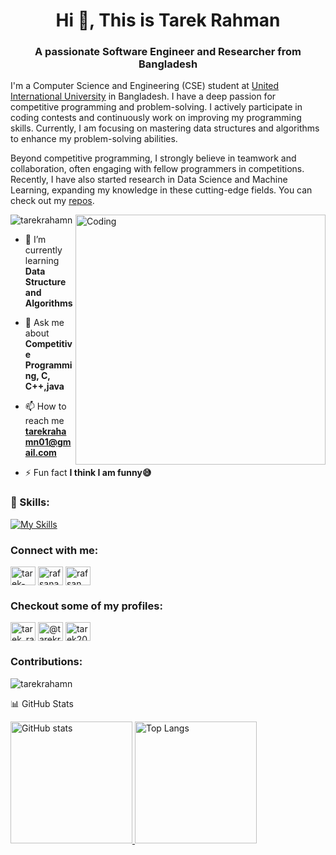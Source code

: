 

<h1 align="center">Hi 👋, This is Tarek Rahman</h1>
<h3 align="center">A passionate Software Engineer and Researcher from Bangladesh</h3>
I'm a Computer Science and Engineering (CSE) student at  <a href="https://www.uiu.ac.bd/">United International University</a> in Bangladesh.
I have a deep passion for competitive programming and problem-solving. I actively participate in coding contests and continuously work on improving my programming skills. Currently, I am focusing on mastering data structures and algorithms to enhance my problem-solving abilities.

Beyond competitive programming, I strongly believe in teamwork and collaboration, often engaging with fellow programmers in competitions. Recently, I have also started research in Data Science and Machine Learning, expanding my knowledge in these cutting-edge fields.
You can check out my <a href="https://github.com/tarekrahamn?tab=repositories">repos</a>. 



<img align="right" alt="Coding" width="400" src=https://cdn.dribbble.com/users/1162077/screenshots/3848914/programmer.gif>

<p align="left"> <img src="https://komarev.com/ghpvc/?username=tarekrahamn&label=Profile%20views&color=0e75b6&style=flat" alt="tarekrahamn" /> </p>

- 🌱 I’m currently learning **Data Structure and Algorithms**

- 💬 Ask me about **Competitive Programming, C, C++,java**

- 📫 How to reach me **tarekrahamn01@gmail.com**

- ⚡ Fun fact **I think I am funny😅**


 
 ### 🌱 Skills:
[![My Skills](https://skillicons.dev/icons?i=js,materialui,tailwind,cpp,c,java,py,php,wordpress,jquery,html,css,kotlin,mysql,&perline=8)](https://skillicons.dev)

<h3 align="left">Connect with me:</h3>
<p align="left">
<a href="https://linkedin.com/in/tarek-rahman00" target="blank"><img align="center" src="https://raw.githubusercontent.com/rahuldkjain/github-profile-readme-generator/master/src/images/icons/Social/linked-in-alt.svg" alt="tarek-rahman00" height="30" width="40" /></a>
<a href="https://fb.com/rafsanahamed.tarek.1" target="blank"><img align="center" src="https://raw.githubusercontent.com/rahuldkjain/github-profile-readme-generator/master/src/images/icons/Social/facebook.svg" alt="rafsanahamed.tarek.1" height="30" width="40" /></a>
<a href="https://instagram.com/rafsan_ahmed_tarek1" target="blank"><img align="center" src="https://raw.githubusercontent.com/rahuldkjain/github-profile-readme-generator/master/src/images/icons/Social/instagram.svg" alt="rafsan_ahmed_tarek1" height="30" width="40" /></a>


<br>

<h3 align="left">Checkout some of my profiles:</h3>
<a href="https://www.codechef.com/users/tarek_rahmantr" target="blank"><img align="center" src="https://cdn.codechef.com/images/cc-logo.svg" alt="tarek_rahmantr" height="30" width="40" /></a>
<a href="https://www.hackerrank.com/@tarekrahamn01" target="blank"><img align="center" src="https://raw.githubusercontent.com/rahuldkjain/github-profile-readme-generator/master/src/images/icons/Social/hackerrank.svg" alt="@tarekrahamn01" height="30" width="40" /></a>
<a href="https://codeforces.com/profile/tarek200" target="blank"><img align="center" src="https://raw.githubusercontent.com/rahuldkjain/github-profile-readme-generator/master/src/images/icons/Social/codeforces.svg" alt="tarek200" height="30" width="40" /></a>

<br>

<h3 align="left"> Contributions:</h3>


<p><img align="center" src="https://github-readme-streak-stats.herokuapp.com/?user=tarekrahamn&" alt="tarekrahamn" /></p

### 📊 GitHub Stats

<p>
    <a href="https://github.com/anuraghazra/github-readme-stats">
        <img alt="GitHub stats" height="195px" src="https://github-readme-stats-sooty-nine-75.vercel.app/api?username=tarekrahamn&show_icons=true&exclude_repo=github-readme-stats,qutip-tutorials-ipynb,selva,kishukusha-hp-theme,testrepo" />
    </a>
    <a href="https://github.com/anuraghazra/github-readme-stats">
        <img alt="Top Langs" height="195px" src="https://github-readme-stats-sooty-nine-75.vercel.app/api/top-langs/?username=tarekrahamn&layout=donut&exclude_repo=github-readme-stats,qutip-tutorials-ipynb,selva,kishukusha-hp-theme,testrepo,os-30days" />
    </a>
</p>                                        
                                                                                                                       

                                                                                                                       
                                                                                                                       
